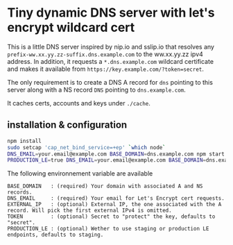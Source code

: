 # Tiny dynamic DNS server with let's encrypt wildcard cert

This is a little DNS server inspired by nip.io and sslip.io that resolves any `prefix-ww.xx.yy.zz-suffix.dns.example.com`
to the ww.xx.yy.zz ipv4 address. In addition, it requests a `*.dns.example.com` wildcard certificate and
makes it available from `https://key.example.com/?token=secret`.

The only requirement is to create a DNS A record for `dns` pointing to this server along with a NS record `DNS` pointing to `dns.example.com`.

It caches certs, accounts and keys under `./cache`.

## installation & configuration


``` bash
npm install
sudo setcap 'cap_net_bind_service=+ep' `which node`
DNS_EMAIL=your.email@example.com BASE_DOMAIN=dns.example.com npm start
PRODUCTION_LE=true DNS_EMAIL=your.email@example.com BASE_DOMAIN=dns.example.com npm start
```

The following environnement variable  are available 

```
BASE_DOMAIN   : (required) Your domain with associated A and NS records.
DNS_EMAIL     : (required) Your email for Let's Encrypt cert requests.
EXTERNAL_IP   : (optional) External IP, the one associated with the A record. Will pick the first external IPv4 is omitted.
TOKEN         : (optional) Secret to "protect" the key, defaults to "secret".
PRODUCTION_LE : (optional) Wether to use staging or production LE endpoints, defaults to staging.
```



